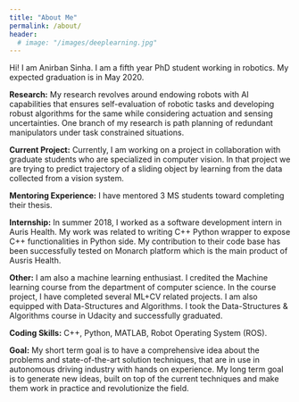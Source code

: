 ```yaml
---
title: "About Me"
permalink: /about/
header:
  # image: "/images/deeplearning.jpg"
---
```


Hi! I am Anirban Sinha. I am a fifth year PhD student working in robotics. My expected graduation is in May 2020.

**Research:** My research revolves around endowing robots with AI capabilities that ensures self-evaluation of robotic tasks and developing robust algorithms for the same while considering actuation and sensing uncertainties. One branch of my research is path planning of redundant manipulators under task constrained situations.

**Current Project:** Currently, I am working on a project in collaboration with graduate students who are specialized in computer vision. In that project we are trying to  predict trajectory of a sliding object by learning from the data collected from a vision system.

**Mentoring Experience:** I have mentored 3 MS students toward completing their thesis.

**Internship:** In summer 2018, I worked as a software development intern in Auris Health. My work was related to writing C++ Python wrapper to expose C++ functionalities in Python side. My contribution to their code base has been successfully tested on Monarch platform which is the main product of Ausris Health.

**Other:** I am also a machine learning enthusiast. I credited the Machine learning course from the department of computer science. In the course project, I have completed several ML+CV related projects. I am also equipped with Data-Structures and Algorithms. I took the Data-Structures & Algorithms course in Udacity and successfully graduated.

**Coding Skills:** C++, Python, MATLAB, Robot Operating System (ROS).

**Goal:** My short term goal is to have a comprehensive idea about the problems and state-of-the-art solution techniques, that are in use in autonomous driving industry with hands on experience. My long term goal is to generate new ideas, built on top of the current techniques and make them work in practice and revolutionize the field.
